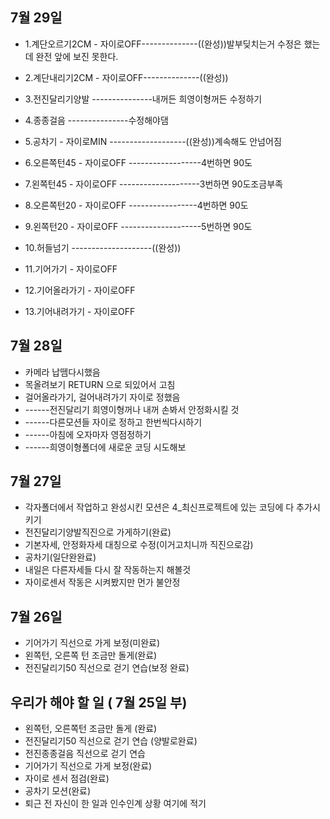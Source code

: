 ## 7월 29일
  - 1.계단오르기2CM - 자이로OFF--------------((완성))발부딪치는거 수정은 했는데 완전 앞에 보진 못한다.
  - 2.계단내리기2CM - 자이로OFF--------------((완성))
  - 3.전진달리기양발               ---------------내꺼든 희영이형꺼든 수정하기
  - 4.종종걸음                       ---------------수정해야댐
  - 5.공차기 - 자이로MIN     -------------------((완성))계속해도 안넘어짐
  - 6.오른쪽턴45 - 자이로OFF ------------------4번하면 90도
  - 7.왼쪽턴45 - 자이로OFF --------------------3번하면 90도조금부족
  - 8.오른쪽턴20 - 자이로OFF -----------------4번하면 90도
  - 9.왼쪽턴20 - 자이로OFF --------------------5번하면 90도
  - 10.허들넘기               --------------------((완성))

  - 11.기어가기 - 자이로OFF
  - 12.기어올라가기 - 자이로OFF
  - 13.기어내려가기 - 자이로OFF
## 7월 28일
  - 카메라 납뗌다시했음
  - 목올려보기 RETURN 으로 되있어서 고침
  - 걸어올라가기, 걸어내려가기 자이로 정했음
  - ------전진달리기 희영이형꺼나 내꺼 손봐서 안정화시킬 것
  - ------다른모션들 자이로 정하고 한번씩다시하기
  - ------아침에 오자마자 영점정하기
  - ------희영이형폴더에 새로운 코딩 시도해보
## 7월 27일
  - 각자폴더에서 작업하고 완성시킨 모션은 4_최신프로젝트에 있는
  	코딩에 다 추가시키기
  - 전진달리기양발직진으로 가게하기(완료)
  - 기본자세, 안정화자세 대칭으로 수정(이거고치니까 직진으로감)
  - 공차기(일단완완료)
  - 내일은 다른자세들 다시 잘 작동하는지 해볼것
  - 자이로센서 작동은 시켜봤지만 먼가 불안정
## 7월 26일
  - 기어가기 직선으로 가게 보정(미완료)
  - 왼쪽턴, 오른쪽 턴 조금만 돌게(완료)
  - 전진달리기50 직선으로 걷기 연습(보정 완료)
## 우리가 해야 할 일 ( 7월 25일 부)
  - 왼쪽턴, 오른쪽턴 조금만 돌게 (완료)
  - 전진달리기50 직선으로 걷기 연습 (양발로완료)
  - 전진종종걸음 직선으로 걷기 연습
  - 기어가기 직선으로 가게 보정(완료)
  - 자이로 센서 점검(완료)
  - 공차기 모션(완료)
  - 퇴근 전 자신이 한 일과 인수인계 상황 여기에 적기
  
